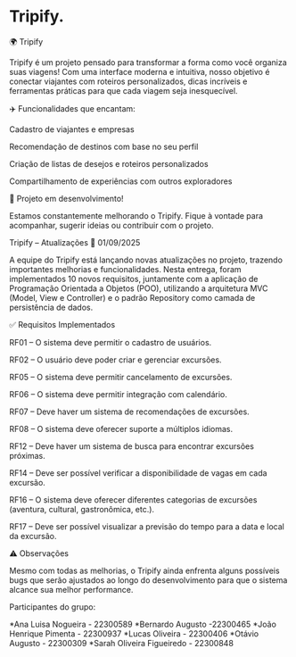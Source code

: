 # Tripify.
 🌍 Tripify

Tripify é um projeto pensado para transformar a forma como você organiza suas viagens! Com uma interface moderna e intuitiva, nosso objetivo é conectar viajantes com roteiros personalizados, dicas incríveis e ferramentas práticas para que cada viagem seja inesquecível.

✈️ Funcionalidades que encantam:

Cadastro de viajantes e empresas

Recomendação de destinos com base no seu perfil

Criação de listas de desejos e roteiros personalizados

Compartilhamento de experiências com outros exploradores

🚧 Projeto em desenvolvimento!



Estamos constantemente melhorando o Tripify. Fique à vontade para acompanhar, sugerir ideias ou contribuir com o projeto.

Tripify – Atualizações 🚀 01/09/2025 

A equipe do Tripify está lançando novas atualizações no projeto, trazendo importantes melhorias e funcionalidades.
Nesta entrega, foram implementados 10 novos requisitos, juntamente com a aplicação de Programação Orientada a Objetos (POO), utilizando a arquitetura MVC (Model, View e Controller) e o padrão Repository como camada de persistência de dados.

✅ Requisitos Implementados

RF01 – O sistema deve permitir o cadastro de usuários.

RF02 – O usuário deve poder criar e gerenciar excursões.

RF05 – O sistema deve permitir cancelamento de excursões.

RF06 – O sistema deve permitir integração com calendário.

RF07 – Deve haver um sistema de recomendações de excursões.

RF08 – O sistema deve oferecer suporte a múltiplos idiomas.

RF12 – Deve haver um sistema de busca para encontrar excursões próximas.

RF14 – Deve ser possível verificar a disponibilidade de vagas em cada excursão.

RF16 – O sistema deve oferecer diferentes categorias de excursões (aventura, cultural, gastronômica, etc.).

RF17 – Deve ser possível visualizar a previsão do tempo para a data e local da excursão.

⚠️ Observações

Mesmo com todas as melhorias, o Tripify ainda enfrenta alguns possíveis bugs que serão ajustados ao longo do desenvolvimento para que o sistema alcance sua melhor performance.


Participantes do grupo: 

*Ana Luisa Nogueira - 22300589
*Bernardo Augusto -22300465 
*João Henrique Pimenta - 22300937
*Lucas Oliveira - 22300406
*Otávio Augusto - 22300309 
*Sarah Oliveira Figueiredo - 22300848
